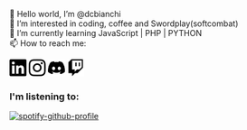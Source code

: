 👋 Hello world, I’m @dcbianchi<br>
👀 I’m interested in coding, coffee and Swordplay(softcombat)<br>
🌱 I’m currently learning JavaScript | PHP | PYTHON <br>
📫 How to reach me: 

  <p align="left">
    <a href="https://www.linkedin.com/in/dcbianchi/" target="blank"><img aling="center" src="https://github.com/dcbianchi/dcbianchi/blob/main/img/linkedin.svg" title="linkedin" alt="" height="30" /></a>
   <a href="https://www.instagram.com/dc_bianchi/"><img aling="center" src="https://github.com/dcbianchi/dcbianchi/blob/main/img/instagram.svg" title="instagram" alt="" height="30" /></a>
   <a href= "https://discordapp.com/users/Dcbianchi#5765"><img aling="center" src="https://github.com/dcbianchi/dcbianchi/blob/main/img/discord.svg" title="discord" alt="" height="30" /></a>
   <a href= ""><img aling="center" src="https://github.com/dcbianchi/dcbianchi/blob/main/img/twitch.svg" title="twitch" alt="" height="30" /></a>

 
  </p>

### I'm listening to:
[![spotify-github-profile](https://spotify-github-profile.kittinanx.com)](https://github.com/kittinan/spotify-github-profile)
